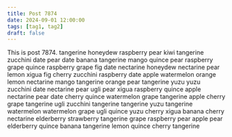 ```yaml
---
title: Post 7874
date: 2024-09-01 12:00:00
tags: [tag1, tag2]
draft: false
---
```

This is post 7874.
tangerine
honeydew
raspberry
pear
kiwi
tangerine
zucchini
date
pear
date
banana
tangerine
mango
quince
pear
raspberry
grape
quince
raspberry
grape
fig
date
nectarine
honeydew
nectarine
pear
lemon
xigua
fig
cherry
zucchini
raspberry
date
apple
watermelon
orange
lemon
nectarine
mango
tangerine
orange
pear
tangerine
yuzu
yuzu
zucchini
date
nectarine
pear
ugli
pear
xigua
raspberry
quince
apple
nectarine
pear
date
cherry
quince
watermelon
grape
tangerine
apple
cherry
grape
tangerine
ugli
zucchini
tangerine
tangerine
yuzu
tangerine
watermelon
watermelon
grape
ugli
quince
yuzu
cherry
xigua
banana
cherry
nectarine
elderberry
strawberry
tangerine
grape
raspberry
pear
apple
pear
elderberry
quince
banana
tangerine
lemon
quince
cherry
tangerine
